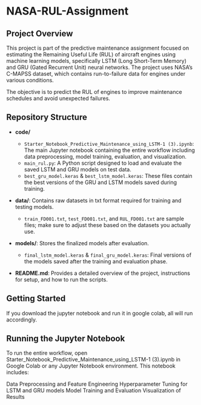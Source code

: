 # NASA-RUL-Assignment

## Project Overview
This project is part of the predictive maintenance assignment focused on estimating the Remaining Useful Life (RUL) of aircraft engines using machine learning models, specifically LSTM (Long Short-Term Memory) and GRU (Gated Recurrent Unit) neural networks. The project uses NASA’s C-MAPSS dataset, which contains run-to-failure data for engines under various conditions.

The objective is to predict the RUL of engines to improve maintenance schedules and avoid unexpected failures.


## Repository Structure
- **code/**
  - `Starter_Notebook_Predictive_Maintenance_using_LSTM-1 (3).ipynb`: The main Jupyter notebook containing the entire workflow including data preprocessing, model training, evaluation, and visualization.
  - `main_rul.py`: A Python script designed to load and evaluate the saved LSTM and GRU models on test data.
  - `best_gru_model.keras` & `best_lstm_model.keras`: These files contain the best versions of the GRU and LSTM models saved during training.

- **data/**: Contains raw datasets in txt format required for training and testing models.
  - `train_FD001.txt`, `test_FD001.txt`, and `RUL_FD001.txt` are sample files; make sure to adjust these based on the datasets you actually use.

- **models/**: Stores the finalized models after evaluation.
  - `final_lstm_model.keras` & `final_gru_model.keras`: Final versions of the models saved after the training and evaluation phase.

- **README.md**: Provides a detailed overview of the project, instructions for setup, and how to run the scripts.


## Getting Started
If you download the jupyter notebook and run it in google colab, all will run accordingly.

## Running the Jupyter Notebook
To run the entire workflow, open Starter_Notebook_Predictive_Maintenance_using_LSTM-1 (3).ipynb in Google Colab or any Jupyter Notebook environment. This notebook includes:

Data Preprocessing and Feature Engineering
Hyperparameter Tuning for LSTM and GRU models
Model Training and Evaluation
Visualization of Results
